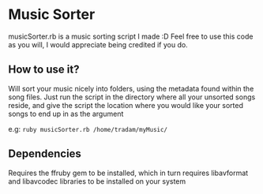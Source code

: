 # Music Sorter
musicSorter.rb is a music sorting script I made :D Feel free to use this code as you will, I would appreciate being credited if you do.

## How to use it?
Will sort your music nicely into folders, using the metadata found within the song files. Just run the script in the directory where all your unsorted songs reside, and give the script the location where you would like your sorted songs to end up in as the argument


e.g:
`ruby musicSorter.rb /home/tradam/myMusic/`

## Dependencies
Requires the ffruby gem to be installed, which in turn requires libavformat and libavcodec libraries to be installed on your system
